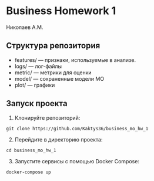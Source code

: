 # Business Homework 1

Николаев А.М.

## Структура репозитория

- features/ — признаки, используемые в анализе.
- logs/ — лог-файлы
- metric/ — метрики для оценки
- model/ — сохраненные модели МО
- plot/ — графики

## Запуск проекта

1. Клонируйте репозиторий:
```
git clone https://github.com/Kaktys36/business_mo_hw_1
```
2. Перейдите в директорию проекта:
```
cd business_mo_hw_1
```
3. Запустите сервисы с помощью Docker Compose:
```
docker-compose up
```
